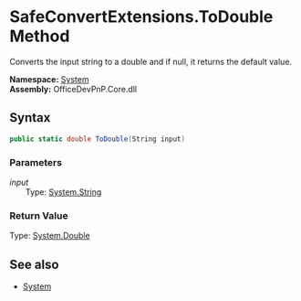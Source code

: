 # SafeConvertExtensions.ToDouble Method  
Converts the input string to a double and if null, it returns the default value.  

**Namespace:** [System](System.md)  
**Assembly:** OfficeDevPnP.Core.dll  
## Syntax
```C#
public static double ToDouble(String input)
```
### Parameters
*input*  
&emsp;&emsp;Type: [System.String](System.String.md) 
&emsp;&emsp;  
  
### Return Value
Type: [System.Double](System.Double.md  
)
## See also
- [System](System.md)
